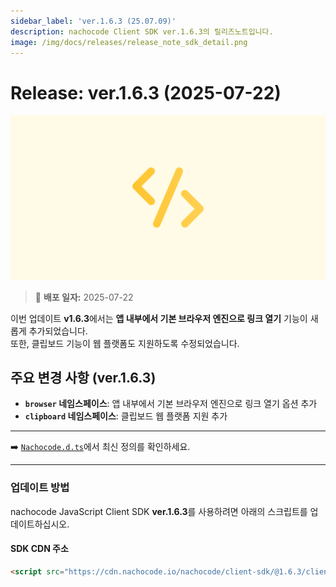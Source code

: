 ```yaml
---
sidebar_label: 'ver.1.6.3 (25.07.09)'
description: nachocode Client SDK ver.1.6.3의 릴리즈노트입니다.
image: /img/docs/releases/release_note_sdk_detail.png
---
```


# Release: ver.1.6.3 (2025-07-22)

![sdk_detail](/img/docs/releases/release_note_sdk_detail.png)

> 🔔 **배포 일자:** 2025-07-22

이번 업데이트 **v1.6.3**에서는 **앱 내부에서 기본 브라우저 엔진으로 링크 열기** 기능이 새롭게 추가되었습니다.  
또한, 클립보드 기능이 웹 플랫폼도 지원하도록 수정되었습니다.

## 주요 변경 사항 (ver.1.6.3)

- **`browser` 네임스페이스**: 앱 내부에서 기본 브라우저 엔진으로 링크 열기 옵션 추가
- **`clipboard` 네임스페이스**: 클립보드 웹 플랫폼 지원 추가

---

➡️ [`Nachocode.d.ts`](https://github.com/FlipperCorporation/nachocode-client-sdk-js/blob/main/releases/Nachocode.d.ts)에서 최신 정의를 확인하세요.

---

### 업데이트 방법

nachocode JavaScript Client SDK **ver.1.6.3**를 사용하려면 아래의 스크립트를 업데이트하십시오.

#### SDK CDN 주소

```html
<script src="https://cdn.nachocode.io/nachocode/client-sdk/@1.6.3/client-sdk.min.js"></script>
```
